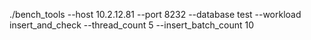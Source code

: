 ./bench_tools --host 10.2.12.81 --port 8232 --database test --workload insert_and_check --thread_count 5 --insert_batch_count 10
